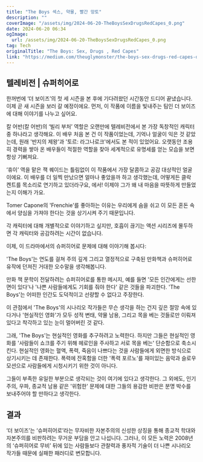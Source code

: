 ```yaml
---
title: "The Boys 섹스, 약물, 빨간 망토"
description: ""
coverImage: "/assets/img/2024-06-20-TheBoysSexDrugsRedCapes_0.png"
date: 2024-06-20 06:34
ogImage: 
  url: /assets/img/2024-06-20-TheBoysSexDrugsRedCapes_0.png
tag: Tech
originalTitle: "The Boys: Sex, Drugs , Red Capes"
link: "https://medium.com/theuglymonster/the-boys-sex-drugs-red-capes-d49acf29efeb"
---
```



## 텔레비전 | 슈퍼히어로

한꺼번에 ‘더 보이즈’의 첫 세 시즌을 본 후에 기다려왔던 시간동안 드디어 끝냈습니다. 이제 곧 새 시즌을 보러 갈 예정이에요. 먼저, 이 작품에 이름을 빛내주는 팀인 더 보이즈에 대해 이야기를 나누고 싶어요.

칼 어반(칼 어반)의 ‘빌리 부처’ 역할은 오랜만에 텔레비전에서 본 가장 독창적인 캐릭터 중 하나라고 생각해요. 이 배우 처음 본 건 이 작품이었는데, 기억나 얼굴이 익은 것 같았는데, 원래 '반지의 제왕'과 '토르: 라그나로크'에서도 본 적이 있었어요. 오랫동안 조용히 경력을 쌓아 온 배우들이 적절한 역할을 찾아 세계적으로 유명세를 얻는 모습을 보면 항상 기뻐져요.

‘휴이’ 역을 맡은 잭 퀘이드는 틀림없이 이 작품에서 가장 달콤하고 공감 대상적인 얼굴이에요. 이 배우를 더 일찍 만났으면 얼마나 좋았을까 하고 생각했는데, 어떻게든 클락 켄트를 목소리로 연기하고 있더라구요, <My Adventures with Superman>에서! 이제야 그가 왜 내 마음을 따뜻하게 만들었는지 이해가 가요.

<div class="content-ad"></div>

Tomer Capone의 'Frenchie'를 좋아하는 이유는 우리에게 숨을 쉬고 이 모든 혼돈 속에서 양심을 가져야 한다는 것을 상기시켜 주기 때문입니다.

각 캐릭터에 대해 개별적으로 이야기하고 싶지만, 호흡이 끊기는 액션 시리즈에 몰두하면 각 캐릭터와 공감하려는 시간이 없습니다.

이제, 이 드라마에서의 슈퍼히어로 문제에 대해 이야기해 봅시다:

'The Boys'는 연도를 걸쳐 주의 깊게 그리고 열정적으로 구축된 만화책과 슈퍼히어로 유작에 던져진 거대한 오수말을 생각해봅니다.

<div class="content-ad"></div>

만화 책 문학이 전달하려는 슈퍼히어로를 통한 메시지, 예를 들면 '모든 인간에게는 선한 면이 있다'나 '나쁜 사람들에게도 기회를 줘야 한다' 같은 것들을 파괴한다. 'The Boys'는 어떠한 인간도 도덕적이고 선량할 수 없다고 주장한다.

이 관점에서 'The Boys'의 시나리오 작가들은 무슨 생각을 하는 건지 깊은 절망 속에 있다거나 '현실적인 영화'가 모두 성적 변태, 약물 남용, 그리고 목을 베는 것들로만 이뤄져 있다고 착각하고 있는 눈이 멀어버린 것 같다.

그래, 'The Boys'는 현실적인 영화를 추구하려고 노력한다. 하지만 그들은 현실적인 영화를 '사람들이 쇼크를 주기 위해 헤로인을 주사하고 서로 목을 베는' 단순함으로 축소시킨다. 현실적인 영화는 혈액, 폭력, 죽음이 나쁘다는 것을 사람들에게 외면한 방식으로 상기시키는 데 존재한다. 폭력에 잔혹함을 더한 '폭력 포르노'를 재미있는 음악과 슬로우 모션으로 사람들에게 시청시키기 위한 것이 아니다.

그들이 부족한 유일한 부분으로 생각되는 것이 여기에 있다고 생각한다. 그 외에도, 인기주의, 우파, 종교적 남용 같은 '위험한' 문제에 대한 그들의 용감한 비판은 분명 박수를 보내주어야 할 만하다고 생각한다.

<div class="content-ad"></div>

## 결과

‘더 보이즈’는 ‘슈퍼히어로’라는 무자비한 자본주의의 신성한 상징을 통해 종교적 학대와 자본주의를 비판하려는 무거운 부담을 안고 나섭니다. 그러나, 이 모든 노력은 2008년의 ‘슈퍼히어로 무비’ 뒤에 있는 사람들보다 관찰력과 풍자적 기술이 더 나쁜 시나리오 작가들 때문에 실패한 패러디로 변모합니다.